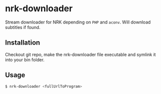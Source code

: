 # nrk-downloader
Stream downloader for NRK depending on `PHP` and `aconv`. Will download subtitles if found.

## Installation
Checkout git repo, make the nrk-downloader file executable and symlink it into your bin folder.

## Usage
```bash
$ nrk-downloader <fullUrlToProgram>
```
